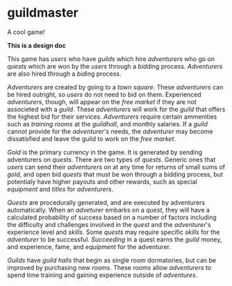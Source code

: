 # guildmaster
A cool game!


**This is a design doc**


This game has *users* who have *guilds* which hire *adventurers* who go on *quests* which are won by the *users* through a *bid*ding process. *Adventurers* are also hired through a *bid*ing process. 


*Adventurers* are created by going to a *town square*. These *adventurers* can be hired outright, so *users* do not need to bid on them. Experienced *adventurers*, though, will appear on the *free market* if they are not associeted with a *guild*. These *adventurers* will work for the *guild* that offers the highest bid for their services. *Adventurers* require certain ammenities such as *training rooms* at the *guildhall*, and monthly salaries. If a *guild* cannot provide for the *adventurer*'s needs, the *adventurer* may become dissatisfied and leave the guild to work on the *free market*.


*Gold* is the primary currency in the game. It is generated by sending adventurers on *quests*. There are two types of *quests*. Generic ones that *users* can send their *adventurers* on at any time for returns of small sums of *gold*, and open bid *quests* that must be won through a bidding process, but potentialy have higher payouts and other rewards, such as special *equipment* and *titles* for *adventurers*.


*Quests* are procedurally generated, and are executed by adventurers automatically. When an *adveturer* embarks on a *quest*, they will have a calculated probability of success based on a number of factors including the difficulty and challenges involved in the *quest* and the *adventurer*'s experience level and *skills*. Some *quests* may require specific *skills* for the *adventurer* to be successful. *Succeeding* in a quest earns the *guild* money, and experience, fame, and *equipment* for the adventurer. 


*Guilds* have *guild halls* that begin as single room dormatories, but can be improved by purchasing new *rooms*. These *rooms* allow *adventurers* to spend time training and gaining experience outside of *adventures*.

